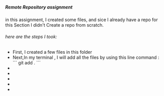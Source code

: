<h5>
Remote Repository assignment 
</h5>
<p>in this assignment, I created some files, and sice I already have a repo for this Section I didn't Create a repo from scratch.</p>
<h6>here are the steps I took: </h6>
<ul>
<li>First, I created a few files in this folder</li>
<li>Next,In my terminal , I will add all the files by using this line command :
```
git add .
```
 </li>
<li></li>
<li></li>
<li></li>
<li></li>
<li></li>

</ul>
